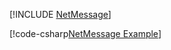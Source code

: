 [!INCLUDE [NetMessage](../../../examples/NetMessage/README.md)]


[!code-csharp[NetMessage Example](../../../examples/NetMessage/NetMessage.cs)]
